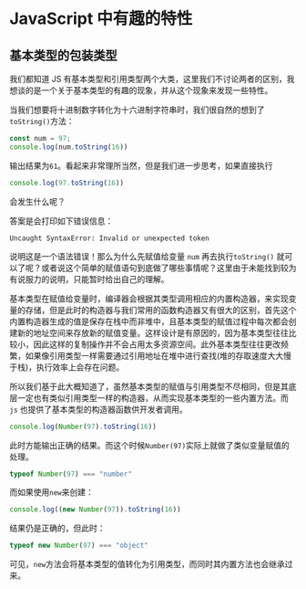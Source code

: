 # JavaScript 中有趣的特性

## 基本类型的包装类型

我们都知道 JS 有基本类型和引用类型两个大类，这里我们不讨论两者的区别，我想谈的是一个关于基本类型的有趣的现象，并从这个现象来发现一些特性。

当我们想要将十进制数字转化为十六进制字符串时，我们很自然的想到了`toString()`方法：

```js
const num = 97;
console.log(num.toString(16))
```

输出结果为`61`。看起来非常理所当然，但是我们进一步思考，如果直接执行

```js
console.log(97.toString(16))
```

会发生什么呢？

答案是会打印如下错误信息：

```
Uncaught SyntaxError: Invalid or unexpected token
```

说明这是一个语法错误！那么为什么先赋值给变量 `num` 再去执行`toString()` 就可以了呢？或者说这个简单的赋值语句到底做了哪些事情呢？这里由于未能找到较为有说服力的说明，只能暂时给出自己的理解。

基本类型在赋值给变量时，编译器会根据其类型调用相应的内置构造器，来实现变量的存储，但是此时的构造器与我们常用的函数构造器又有很大的区别，首先这个内置构造器生成的值是保存在栈中而非堆中，且基本类型的赋值过程中每次都会创建新的地址空间来存放新的赋值变量。这样设计是有原因的，因为基本类型往往比较小，因此这样的复制操作并不会占用太多资源空间。此外基本类型往往更改频繁，如果像引用类型一样需要通过引用地址在堆中进行查找(堆的存取速度大大慢于栈)，执行效率上会存在问题。

所以我们基于此大概知道了，虽然基本类型的赋值与引用类型不尽相同，但是其底层一定也有类似引用类型一样的构造器，从而实现基本类型的一些内置方法。而 `js` 也提供了基本类型的构造器函数供开发者调用。

```js
console.log(Number(97).toString(16))
```

此时方能输出正确的结果。而这个时候`Number(97)`实际上就做了类似变量赋值的处理。

```js
typeof Number(97) === "number"
```

而如果使用`new`来创建：

```js
console.log((new Number(97)).toString(16))
```

结果仍是正确的，但此时：

```js
typeof new Number(97) === "object"
```

可见，`new`方法会将基本类型的值转化为引用类型，而同时其内置方法也会继承过来。